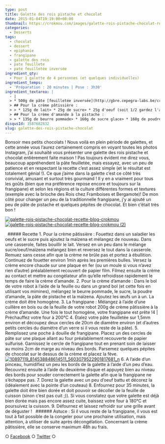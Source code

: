 ```yaml
---
type: post
title: Galette des rois pistache et chocolat
date: 2015-01-04T19:19:00+00:00
thumbnail: https://crokmou.com/images/galette-rois-pistache-chocolat-recette-blog-crokmou-1.jpg
categories: 
  - Desserts
tags: 
  - chocolat
  - dessert
  - epiphanie
  - frangipane
  - galette des rois
  - pate feuillete
  - pate feuilletée inversée
ingredient_qty: 
  - Pour 1 galette de 4 personnes (et quelques individuelles)
ingredient_temps: 
  - 'Préparation : 20 minutes | Pose : 3h30'
ingredient_textarea: |
  - |
  > * 500g de pâte [feuilletée inversée](http://gbre.cepegra-labs.be/crokmou/pate-feuilletee-inversee-de-pierre-herme/ Pâte feuilletée inversée de Pierre Hermé)
  > ## Pour la crème pâtissière :
  > > * 125g de lait> * 25g de sucre> * 25g d'oeuf (soit 1/2 gardez l'autre moitié pour la dorure de la galette)> * 13g de maïzena> * 18g de beurre
  > ## Pour la crème d'amande à la pistache :
  > > * 135g de beurre pommade> * 160g de sucre glace> * 160g de poudre d'amande> * 2 oeufs> * 20g de maïzena> * 2 càc de pâte de pistache- des pépites de chocolat
disqusId: 3587682832
slug: galette-des-rois-pistache-chocolat
---
```


Bonsoir mes petits chocolats ! Nous voilà en plein période de galettes, et cette année vous l’aurez certainement compris en voyant toutes les photos Instagram, j’ai souhaité vous présenter une galette des rois pistache et chocolat entièrement faite maison ! Pas toujours évident me direz vous, beaucoup appréhendent la pâte feuilletée, mais essayez, avec un peu de patience et en respectant la recette c’est assez simple (et le résultat est totalement génial !). Ce que j’aime dans la galette c’est ce côté très convivial, amusant et surtout très gourmand ! Il y en a vraiment pour tous les goûts (bien que ma préférence repose encore et toujours sur la frangipane) et selon les régions et la culture différentes formes et textures (exemple avec la brioche des Rois chez Framboises et Bergamote)! De mon côté pour changer un peu de la traditionnelle frangipane, j’y ai ajouté un peu de pâte de pistache et quelques pépites de chocolat. Et bien c’était très bon !  

[![galette-rois-pistache-chocolat-recette-blog-crokmou](http://www.crokmou.com/wp-content/uploads/2015/03/galette-rois-pistache-chocolat-recette-blog-crokmou.jpg)](http://www.crokmou.com/wp-content/uploads/2015/03/galette-rois-pistache-chocolat-recette-blog-crokmou.jpg) [![galette-rois-pistache-chocolat-recette-blog-crokmou (2)](http://www.crokmou.com/wp-content/uploads/2015/03/galette-rois-pistache-chocolat-recette-blog-crokmou-2.jpg)](http://www.crokmou.com/wp-content/uploads/2015/03/galette-rois-pistache-chocolat-recette-blog-crokmou-2.jpg)

  ##### Recette 1\. Pour la crème pâtissière : Fouettez dans un saladier les oeufs et le sucre puis ajoutez la maïzena et mélangez de nouveau. Dans une casserole, faites bouillir le lait. Versez en un peu dans le mélange sucre/oeuf/maïzena mélangez bien et reversez le tout dans la casserole. Remuez sans cesse afin que la crème ne brûle pas et portez à ébullition. Continuez de fouetter environ 1min après les premières bulles. Versez la crème encore chaude sur une plaque en fer (ou un moule si vous n’avez rien d’autre) préalablement recouvert de papier film. Filmez ensuite la crème au contact et mettre au congélateur afin qu’elle refroidisse rapidement le temps de faire la crème d’amande. 2\. Pour la crème d’amande : Dans le bol de votre robot à l’aide de la feuille ou dans un grand bol (et cette fois en utilisant vos mimines), mélangez le beurre pommade, le sucre, la poudre d’amande, la pâte de pistache et la maïzena. Ajoutez les œufs un à un. La crème doit être homogène. 3\. La frangipane : Mélangez à l’aide d’une cuillère en bois ou de la feuille de votre robot 200g de crème pâtissière à la crème d’amande. Une fois le tout homogène, votre frangipane est prête !4 | Préchauffez votre four à 200°C 4\. Étalez votre pâte feuilletée sur 1,5mm environ et découpez deux cercles de 20cm de diamètre environ (et d’autres petits cercles du diamètre d’un verre si il vous reste de la pâte). 5\. Remplissez une poche à douille de frangipane. Placez un des cercles de pâte sur une plaque allant au four préalablement recouverte de papier sulfurisé. Garnissez le cercle de frangipane tout en prenant soin de laisser au moins 2cm de marge au niveau des bords. Parsemez quelques pépites de chocolat sur le dessus de la crème et placez la fève.[![10897119_814538848614511_5603079522901817681_n](http://www.crokmou.com/wp-content/uploads/2015/01/10897119_814538848614511_5603079522901817681_n.jpg)](http://www.crokmou.com/wp-content/uploads/2015/01/10897119_814538848614511_5603079522901817681_n.jpg) 6\. A l’aide d’un pinceau, humidifiez un peu les bords de la galette à l’aide d’un peu d’eau. Recouvrez ensuite à l’aide du deuxième disque et appuyez bien au niveau des bords pour souder correctement la galette afin que la frangipane ne s’échappe pas. 7\. Dorez la galette avec un peu d’oeuf battu et décorez la (idéalement avec la pointe d’un couteau) 8\. Enfournez pour 35 minutes, la galette doit être bien dorée et doit pouvoir se décoller de la feuille de cuisson (sinon c’est pas cuit ;)). Si vous constatez que votre galette est déjà bien dorée mais pas encore assez cuite, baissez votre four à 180°C et poursuivez la cuisson. 9\. Défournez et laissez refroidir sur une grille avant de déguster !   ###### Astuce : Si il vous reste de la frangipane, il vous est tout à fait possible de la congeler pour une prochaine utilisation, mais attention, à utiliser de suite après décongélation. Concernant la crème pâtissière, elle se conserve maximum 48h au frais.

○ [Facebook](https://www.facebook.com/crokmou.blog) ○ [Twitter](https://twitter.com/Crokmou) ○